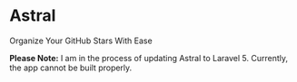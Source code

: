 # Astral
Organize Your GitHub Stars With Ease

**Please Note:** I am in the process of updating Astral to Laravel 5. Currently, the app cannot be built properly.
